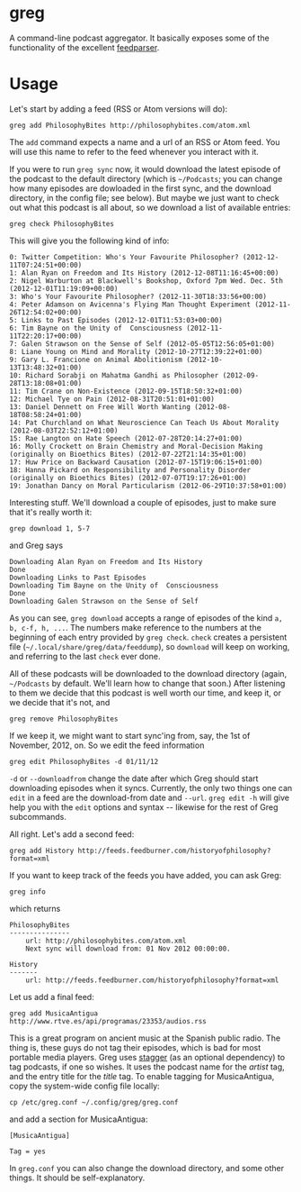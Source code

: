 greg
====

A command-line podcast aggregator. It basically exposes some of the functionality of the excellent [feedparser](http://pypi.python.org/pypi/feedparser).

# Usage

Let's start by adding a feed (RSS or Atom versions will do):

    greg add PhilosophyBites http://philosophybites.com/atom.xml

The `add` command expects a name and a url of an RSS or Atom feed. You will use this name to refer to the feed whenever you interact with it.

If you were to run `greg sync` now, it would download the latest episode of the podcast to the default directory (which is `~/Podcasts`; you can change how many episodes are dowloaded in the first sync, and the download directory, in the config file; see below). But maybe we just want to check out what this podcast is all about, so we download a list of available entries:

    greg check PhilosophyBites
   
This will give you the following kind of info:


    0: Twitter Competition: Who's Your Favourite Philosopher? (2012-12-11T07:24:51+00:00)
    1: Alan Ryan on Freedom and Its History (2012-12-08T11:16:45+00:00)
    2: Nigel Warburton at Blackwell's Bookshop, Oxford 7pm Wed. Dec. 5th (2012-12-01T11:19:09+00:00)
    3: Who's Your Favourite Philosopher? (2012-11-30T18:33:56+00:00)
    4: Peter Adamson on Avicenna's Flying Man Thought Experiment (2012-11-26T12:54:02+00:00)
    5: Links to Past Episodes (2012-12-01T11:53:03+00:00)
    6: Tim Bayne on the Unity of  Consciousness (2012-11-11T22:20:17+00:00)
    7: Galen Strawson on the Sense of Self (2012-05-05T12:56:05+01:00)
    8: Liane Young on Mind and Morality (2012-10-27T12:39:22+01:00)
    9: Gary L. Francione on Animal Abolitionism (2012-10-13T13:48:32+01:00)
    10: Richard Sorabji on Mahatma Gandhi as Philosopher (2012-09-28T13:18:08+01:00)
    11: Tim Crane on Non-Existence (2012-09-15T18:50:32+01:00)
    12: Michael Tye on Pain (2012-08-31T20:51:01+01:00)
    13: Daniel Dennett on Free Will Worth Wanting (2012-08-18T08:58:24+01:00)
    14: Pat Churchland on What Neuroscience Can Teach Us About Morality (2012-08-03T22:52:12+01:00)
    15: Rae Langton on Hate Speech (2012-07-28T20:14:27+01:00)
    16: Molly Crockett on Brain Chemistry and Moral-Decision Making (originally on Bioethics Bites) (2012-07-22T21:14:35+01:00)
    17: Huw Price on Backward Causation (2012-07-15T19:06:15+01:00)
    18: Hanna Pickard on Responsibility and Personality Disorder (originally on Bioethics Bites) (2012-07-07T19:17:26+01:00)
    19: Jonathan Dancy on Moral Particularism (2012-06-29T10:37:58+01:00)

Interesting stuff. We'll download a couple of episodes, just to make sure that it's really worth it:

    grep download 1, 5-7

and Greg says

    Downloading Alan Ryan on Freedom and Its History
    Done
    Downloading Links to Past Episodes
    Downloading Tim Bayne on the Unity of  Consciousness
    Done
    Downloading Galen Strawson on the Sense of Self

As you can see, `greg download` accepts a range of episodes of the kind `a, b, c-f, h, ...`. The numbers make reference to the numbers at the beginning of each entry provided by `greg check`. `check` creates a persistent file (`~/.local/share/greg/data/feeddump`), so `download` will keep on working, and referring to the last `check` ever done.

All of these podcasts will be downloaded to the download directory (again, `~/Podcasts` by default. We'll learn how to change that soon.) After listening to them we decide that this podcast is well worth our time, and keep it, or we decide that it's not, and

    greg remove PhilosophyBites

If we keep it, we might want to start sync'ing from, say, the 1st of November, 2012, on. So we edit the feed information

    greg edit PhilosophyBites -d 01/11/12

`-d` or `--downloadfrom` change the date after which Greg should start downloading episodes when it syncs. Currently, the only two things one can `edit` in a feed are the download-from date and `--url`. `greg edit -h` will give help you with the `edit` options and syntax -- likewise for the rest of Greg subcommands.

All right. Let's add a second feed:

    greg add History http://feeds.feedburner.com/historyofphilosophy?format=xml

If you want to keep track of the feeds you have added, you can ask Greg:

    greg info

which returns

    PhilosophyBites
    ---------------
        url: http://philosophybites.com/atom.xml
        Next sync will download from: 01 Nov 2012 00:00:00.

    History
    -------
        url: http://feeds.feedburner.com/historyofphilosophy?format=xml

Let us add a final feed:

    greg add MusicaAntigua http://www.rtve.es/api/programas/23353/audios.rss

This is a great program on ancient music at the Spanish public radio. The thing is, these guys do not tag their episodes, which is bad for most portable media players. Greg uses [stagger](http://pypi.python.org/pypi/stagger/0.4.2) (as an optional dependency) to tag podcasts, if one so wishes. It uses the podcast name for the *artist* tag, and the entry title for the *title* tag. To enable tagging for MusicaAntigua, copy the system-wide config file locally:

    cp /etc/greg.conf ~/.config/greg/greg.conf

and add a section for MusicaAntigua:

    [MusicaAntigua]

    Tag = yes

In `greg.conf` you can also change the download directory, and some other things. It should be self-explanatory.
